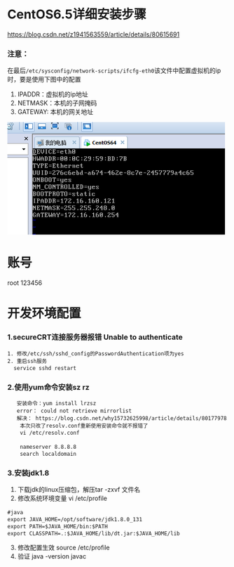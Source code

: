 # CentOS6.5详细安装步骤
https://blog.csdn.net/z1941563559/article/details/80615691
### 注意：
在最后`/etc/sysconfig/network-scripts/ifcfg-eth0`该文件中配置虚拟机的ip时，要是使用下图中的配置
1. IPADDR：虚拟机的ip地址
2. NETMASK：本机的子网掩码
3. GATEWAY: 本机的网关地址

![img](https://github.com/zzc-dev/git-stu/blob/master/images/nio/ip.png)

# 账号
root 123456

# 开发环境配置
### 1.secureCRT连接服务器报错 Unable to authenticate

```
1. 修改/etc/ssh/sshd_config的PasswordAuthentication项为yes
2. 重启ssh服务
  service sshd restart
```
### 2.使用yum命令安装sz rz
```
   安装命令：yum install lrzsz
   error： could not retrieve mirrorlist
   解决： https://blog.csdn.net/why15732625998/article/details/80177978
    本次只改了resolv.conf重新使用安装命令就不报错了
    vi /etc/resolv.conf
    
    nameserver 8.8.8.8
    search localdomain
```

### 3.安装jdk1.8
1. 下载jdk的linux压缩包，解压tar -zxvf 文件名
2. 修改系统环境变量 vi /etc/profile
```
#java
export JAVA_HOME=/opt/software/jdk1.8.0_131
export PATH=$JAVA_HOME/bin:$PATH
export CLASSPATH=.:$JAVA_HOME/lib/dt.jar:$JAVA_HOME/lib
```
3. 修改配置生效 source /etc/profile
4. 验证 java -version  javac
